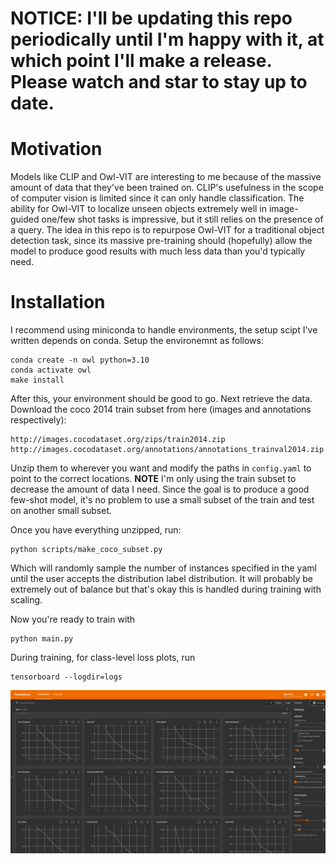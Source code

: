# NOTICE: I'll be updating this repo periodically until I'm happy with it, at which point I'll make a release. Please watch and star to stay up to date.

# Motivation
Models like CLIP and Owl-VIT are interesting to me because of the massive amount of data that they've been trained on. CLIP's usefulness in the scope of computer vision is limited since it can only handle classification. The ability for Owl-VIT to localize unseen objects extremely well in image-guided one/few shot tasks is impressive, but it still relies on the presence of a query. The idea in this repo is to repurpose Owl-VIT for a traditional object detection task, since its massive pre-training should (hopefully) allow the model to produce good results with much less data than you'd typically need.

# Installation
I recommend using miniconda to handle environments, the setup scipt I've written depends on conda. Setup the environemnt as follows:

```
conda create -n owl python=3.10
conda activate owl
make install
```

After this, your environment should be good to go. Next retrieve the data. Download the coco 2014 train subset from here (images and annotations respectively):
```
http://images.cocodataset.org/zips/train2014.zip
http://images.cocodataset.org/annotations/annotations_trainval2014.zip
```

Unzip them to wherever you want and modify the paths in `config.yaml` to point to the correct locations. **NOTE** I'm only using the train subset to decrease the amount of data I need. Since the goal is to produce a good few-shot model, it's no problem to use a small subset of the train and test on another small subset.

Once you have everything unzipped, run:

```
python scripts/make_coco_subset.py
```

Which will randomly sample the number of instances specified in the yaml until the user accepts the distribution label distribution. It will probably be extremely out of balance but that's okay this is handled during training with scaling.

Now you're ready to train with

```
python main.py
```

During training, for class-level loss plots, run
```
tensorboard --logdir=logs
```
![image](assets/TensorBoard.png "Tensorboard Screenshot")
